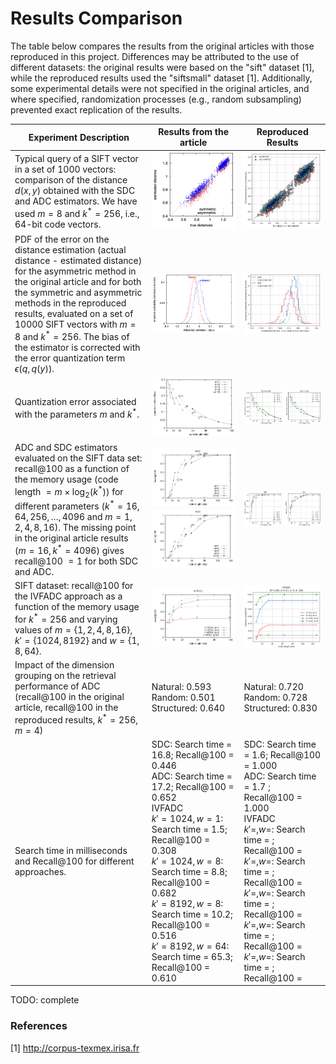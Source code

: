 # Results Comparison

The table below compares the results from the original articles with those reproduced in this project. Differences may be attributed to the use of different datasets: the original results were based on the "sift" dataset [1], while the reproduced results used the "siftsmall" dataset [1]. Additionally, some experimental details were not specified in the original articles, and where specified, randomization processes (e.g., random subsampling) prevented exact replication of the results.

| Experiment Description | Results from the article | Reproduced Results | 
| ---------------------- | ------------------------ | ------------------ |
| Typical query of a SIFT vector in a set of 1000 vectors: comparison of the distance $d(x, y)$ obtained with the SDC and ADC estimators. We have used $m = 8$ and $k^* = 256$, i.e., 64-bit code vectors. | <img src=./img/fig3.png>  | <img src=./img/fig3_rep.png> |
| PDF of the error on the distance estimation (actual distance - estimated distance) for the asymmetric method in the original article and for both the symmetric and asymmetric methods in the reproduced results, evaluated on a set of 10000 SIFT vectors with $m=8$ and $k^*=256$. The bias of the estimator is corrected with the error quantization term $\epsilon(q, q(y))$. | <img src=./img/fig4.png> | <img src=./img/fig4_rep.png> |
| Quantization error associated with the parameters $m$ and $k^*$.| <img src=./img/fig1.png> | <img src=./img/fig1_rep.png> |
| ADC and SDC estimators evaluated on the SIFT data set: recall@100 as a function of the memory usage (code length $=m \times \log_2(k^*)$) for different parameters ($k^*=16, 64, 256, \ldots, 4096$ and $m=1,2,4,8,16$). The missing point in the original article results ($m=16,k^*=4096$) gives recall@100 $=1$ for both SDC and ADC. | <img src=./img/fig6b.png><img src=./img/fig6a.png> | <img src=./img/fig6_rep.png> |
| SIFT dataset: recall@100 for the IVFADC approach as a function of the memory usage for $k^*=256$ and varying values of $m=\{1,2,4,8,16\}$, $k'=\{1024,8192\}$ and $w=\{1,8,64\}$. |  <img src=./img/fig7.png> |  <img src=./img/fig7_rep.png> |
| Impact of the dimension grouping on the retrieval performance of ADC (recall@100 in the original article, recall@100 in the reproduced results, $k^*=256$, $m=4$) | Natural: $0.593$<br> Random: $0.501$<br> Structured: $0.640$| Natural: $0.720$<br> Random: $0.728$<br> Structured: $0.830$ |
| Search time in milliseconds and Recall@100 for different approaches. | SDC: Search time = $16.8$; Recall@100 = $0.446$<br> ADC: Search time = $17.2$; Recall@100 = $0.652$<br> IVFADC <br> $k'= 1024, w=1$: Search time = $1.5$; Recall@100 = $0.308$ <br> $k'= 1024, w=8$: Search time = $8.8$; Recall@100 = $0.682$ <br> $k'= 8192, w=8$: Search time = $10.2$; Recall@100 = $0.516$ <br> $k'= 8192, w=64$: Search time = $65.3$; Recall@100 = $0.610$ | SDC: Search time = $1.6$; Recall@100 = $1.000$ <br> ADC: Search time = $1.7$ ; Recall@100 = $1.000$ <br> IVFADC <br> $k'=, w=$: Search time = ; Recall@100 = <br> $k'=, w=$: Search time = ; Recall@100 = <br> $k'=, w=$: Search time = ; Recall@100 = <br> $k'=, w=$: Search time = ; Recall@100 = <br> $k'=, w=$: Search time = ; Recall@100 = |

TODO: complete

### References
[1] http://corpus-texmex.irisa.fr



